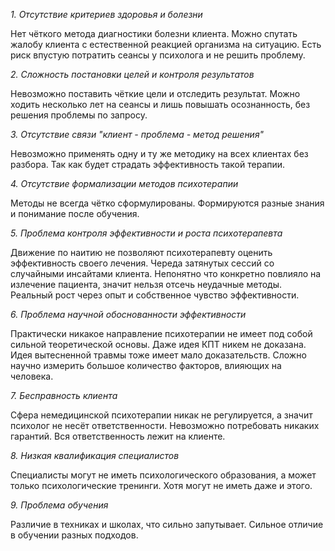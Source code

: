 *1. Отсутствие критериев здоровья и болезни*

Нет чёткого метода диагностики болезни клиента. Можно спутать жалобу клиента с естественной реакцией организма на ситуацию. Есть риск впустую потратить сеансы у психолога и не решить проблему.

*2. Сложность постановки целей и контроля результатов*

Невозможно поставить чёткие цели и отследить результат. Можно ходить несколько лет на сеансы и лишь повышать осознанность, без решения проблемы по запросу.

*3. Отсутствие связи "клиент - проблема - метод решения"*

Невозможно применять одну и ту же методику на всех клиентах без разбора. Так как будет страдать эффективность такой терапии.

*4. Отсутствие формализации методов психотерапии*

Методы не всегда чётко сформулированы. Формируются разные знания и понимание после обучения.

*5. Проблема контроля эффективности и роста психотерапевта*

Движение по наитию не позволяют психотерапевту оценить эффективность своего лечения. Череда затянутых сессий со случайными инсайтами клиента. Непонятно что конкретно повлияло на излечение пациента, значит нельзя отсечь неудачные методы. Реальный рост через опыт и собственное чувство эффективности.

*6. Проблема научной обоснованности эффективности*

Практически никакое направление психотерапии не имеет под собой сильной теоретической основы. Даже идея КПТ никем не доказана. Идея вытесненной травмы тоже имеет мало доказательств. Сложно научно измерить большое количество факторов, влияющих на человека.

*7. Бесправность клиента*

Сфера немедицинской психотерапии никак не регулируется, а значит психолог не несёт ответственности. Невозможно потребовать никаких гарантий. Вся ответственность лежит на клиенте.

*8. Низкая квалификация специалистов*

Специалисты могут не иметь психологического образования, а может только психологические тренинги. Хотя могут не иметь даже и этого.

*9. Проблема обучения*

Различие в техниках и школах, что сильно запутывает. Сильное отличие в обучении разных подходов.
